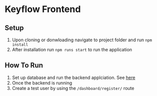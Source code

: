 # Keyflow Frontend

## Setup
1. Upon cloning or donwloading navigate to project folder and run `npm install`
2. After installation run `npm runs start` to run the application

 ## How To Run  
1. Set up database and run the backend applciation. See [here](https://github.com/kunle97/keyflow-backend)
2. Once the backend is running
3. Create a test user by using the `/dashboard/register/` route
